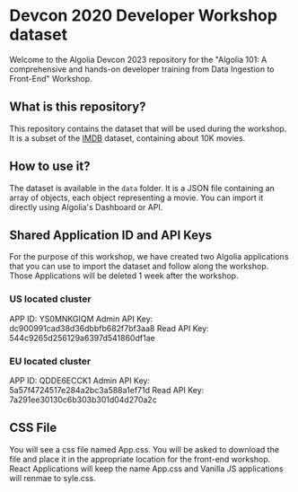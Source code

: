 # Devcon 2020 Developer Workshop dataset

Welcome to the Algolia Devcon 2023 repository for the "Algolia 101: A comprehensive and hands-on developer training from Data Ingestion to Front-End" Workshop.

## What is this repository?

This repository contains the dataset that will be used during the workshop. It is a subset of the [IMDB](https://www.imdb.com/) dataset, containing about 10K movies.

## How to use it?

The dataset is available in the `data` folder. It is a JSON file containing an array of objects, each object representing a movie.
You can import it directly using Algolia's Dashboard or API.

## Shared Application ID and API Keys

For the purpose of this workshop, we have created two Algolia applications that you can use to import the dataset and follow along the workshop. Those Applications will be deleted 1 week after the workshop.

### US located cluster

APP ID: YS0MNKGIQM
Admin API Key: dc900991cad38d36dbbfb682f7bf3aa8
Read API Key: 544c9265d256129a6397d541860df1ae


### EU located cluster

APP ID: QDDE6ECCK1
Admin API Key: 5a57f4724517e284a2bc3a588a1ef71d
Read API Key: 7a291ee30130c6b303b301d04d270a2c

## CSS File

You will see a css file named App.css. You will be asked to download the file and place it in the appropriate location for the front-end workshop. React Applications will keep the name App.css and Vanilla JS applications will renmae to syle.css. 
